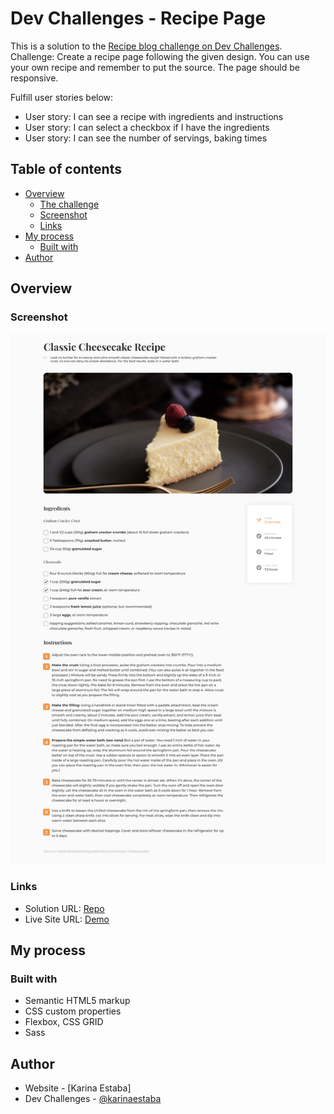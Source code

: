 # Dev Challenges - Recipe Page

This is a solution to the [Recipe blog challenge on Dev Challenges](https://devchallenges.io/challenges/OEKdUZ6xs0h99C38XVht). Challenge: Create a recipe page following the given design. You can use your own recipe and remember to put the source. The page should be responsive.

Fulfill user stories below:

- User story: I can see a recipe with ingredients and instructions
- User story: I can select a checkbox if I have the ingredients
- User story: I can see the number of servings, baking times

## Table of contents

- [Overview](#overview)
  - [The challenge](#the-challenge)
  - [Screenshot](#screenshot)
  - [Links](#links)
- [My process](#my-process)
  - [Built with](#built-with)
- [Author](#author)

## Overview

### Screenshot

![Screenshot](./screenshot.png)

### Links

- Solution URL: [Repo](https://github.com/karinaestaba/recipe-page.git)
- Live Site URL: [Demo](https://karinaestaba.github.io/recipe-page)

## My process

### Built with

- Semantic HTML5 markup
- CSS custom properties
- Flexbox, CSS GRID
- Sass

## Author

- Website - [Karina Estaba]
- Dev Challenges - [@karinaestaba](https://devchallenges.io/portfolio/karinaestaba)
